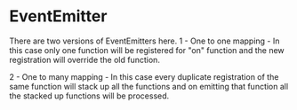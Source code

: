 EventEmitter
============

There are two versions of EventEmitters here.
1 - One to one mapping - In this case only one function will be registered for "on" function and the new registration will override the old function.

2 - One to many mapping - In this case every duplicate registration of the same function will stack up all the functions and on emitting that function all the stacked up functions will be processed.

